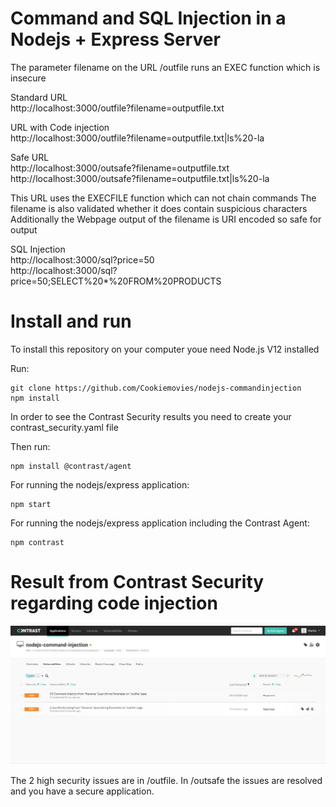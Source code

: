 # Command and SQL Injection in a Nodejs + Express Server
The parameter filename on the URL /outfile runs an EXEC function which is insecure

Standard URL  
http://localhost:3000/outfile?filename=outputfile.txt

URL with Code injection  
http://localhost:3000/outfile?filename=outputfile.txt|ls%20-la

Safe URL  
http://localhost:3000/outsafe?filename=outputfile.txt  
http://localhost:3000/outsafe?filename=outputfile.txt|ls%20-la

This URL uses the EXECFILE function which can not chain commands
The filename is also validated whether it does contain suspicious characters
Additionally the Webpage output of the filename is URI encoded so safe for output

SQL Injection  
http://localhost:3000/sql?price=50  
http://localhost:3000/sql?price=50;SELECT%20*%20FROM%20PRODUCTS  


# Install and run

To install this repository on your computer youe need Node.js V12 installed 

Run:  

```
git clone https://github.com/Cookiemovies/nodejs-commandinjection  
npm install  
```

In order to see the Contrast Security results you need to create your contrast_security.yaml file  

Then run: 

```
npm install @contrast/agent 
```

For running the nodejs/express application:  

```
npm start  
```

For running the nodejs/express application including the Contrast Agent:  

```
npm contrast  
```

# Result from Contrast Security regarding code injection

![Contrast Security](command-injection-outfile.jpg)

The 2 high security issues are in /outfile.
In /outsafe the issues are resolved and you have a secure application.